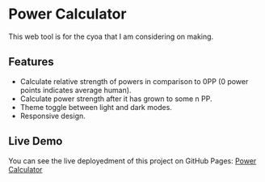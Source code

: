 # Power Calculator

This web tool is for the cyoa that I am considering on making.

## Features

- Calculate relative strength of powers in comparison to 0PP (0 power points indicates average human).
- Calculate power strength after it has grown to some n PP.
- Theme toggle between light and dark modes.
- Responsive design.

## Live Demo

You can see the live deployedment of this project on GitHub Pages: [Power Calculator](https://delicateintegral.github.io/power-calculator)
